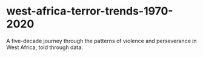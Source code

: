 # west-africa-terror-trends-1970-2020
A five-decade journey through the patterns of violence and perseverance in West Africa, told through data.
